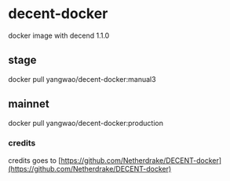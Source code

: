 # decent-docker
docker image with decend 1.1.0

## stage
docker pull yangwao/decent-docker:manual3

## mainnet
docker pull yangwao/decent-docker:production

### credits
credits goes to [https://github.com/Netherdrake/DECENT-docker](https://github.com/Netherdrake/DECENT-docker)
